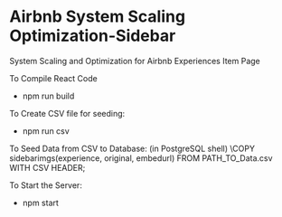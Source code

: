 # Airbnb System Scaling Optimization-Sidebar
System Scaling and Optimization for Airbnb Experiences Item Page

To Compile React Code
- npm run build

To Create CSV file for seeding:
- npm run csv

To Seed Data from CSV to Database: (in PostgreSQL shell)
\COPY sidebarimgs(experience, original, embedurl) FROM PATH_TO_Data.csv WITH CSV HEADER;

To Start the Server:
- npm start
